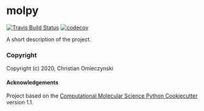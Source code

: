 molpy
==============================
[//]: # (Badges)
[![Travis Build Status](https://travis-ci.com/REPLACE_WITH_OWNER_ACCOUNT/molpy.svg?branch=master)](https://travis-ci.com/REPLACE_WITH_OWNER_ACCOUNT/molpy)
[![codecov](https://codecov.io/gh/REPLACE_WITH_OWNER_ACCOUNT/molpy/branch/master/graph/badge.svg)](https://codecov.io/gh/REPLACE_WITH_OWNER_ACCOUNT/molpy/branch/master)

A short description of the project.

### Copyright

Copyright (c) 2020, Christian Omieczynski


#### Acknowledgements
 
Project based on the 
[Computational Molecular Science Python Cookiecutter](https://github.com/molssi/cookiecutter-cms) version 1.1.
